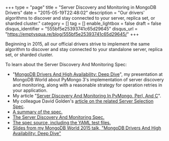 +++
type = "page"
title = "Server Discovery and Monitoring in MongoDB Drivers"
date = "2015-05-19T22:48:02"
description = "Our drivers' algorithms to discover and stay connected to your server, replica set, or sharded cluster."
category = []
tag = []
enable_lightbox = false
draft = false
disqus_identifier = "555bf5e25393741c65d29645"
disqus_url = "https://emptysqua.re/blog/555bf5e25393741c65d29645/"
+++

<p>Beginning in 2015, all our official drivers strive to implement the same algorithm to discover and stay connected to your standalone server, replica set, or sharded cluster.</p>
<p>To learn about the Server Discovery And Monitoring Spec:</p>
<ul>
<li>"<a href="https://www.mongodb.com/presentations/mongodb-drivers-and-high-availability-deep-dive">MongoDB Drivers And High Availability: Deep Dive</a>", my presentation at MongoDB World about PyMongo 3's implementation of server discovery and monitoring, along with a reasonable strategy for operation retries in your application.</li>
<li>My article "<a href="/server-discovery-and-monitoring-in-pymongo-perl-and-c/">Server Discovery And Monitoring In PyMongo, Perl, And C</a>".</li>
<li>My colleague David Golden's <a href="http://www.mongodb.com/blog/post/server-selection-next-generation-mongodb-drivers">article on the related Server Selection Spec</a>.</li>
<li><a href="/server-discovery-and-monitoring-summary.html">A summary of the spec.</a></li>
<li><a href="/server-discovery-and-monitoring.html">The Server Discovery And Monitoring Spec.</a></li>
<li><a href="https://github.com/mongodb/specifications/tree/master/source/server-discovery-and-monitoring">The spec source, including the YAML test files.</a></li>
<li><a href="http://www.slideshare.net/emptysquare/drivers-and-high-availability-mongo-db-world-2015">Slides from my MongoDB World 2015 talk, "MongoDB Drivers And High Availability: Deep Dive"</a></li>
</ul>
